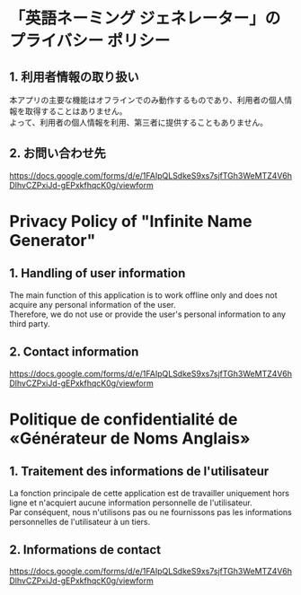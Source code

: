 # 「英語ネーミング ジェネレーター」のプライバシー ポリシー

## 1. 利用者情報の取り扱い
本アプリの主要な機能はオフラインでのみ動作するものであり、利用者の個人情報を取得することはありません。<br>
よって、利用者の個人情報を利用、第三者に提供することもありません。

## 2. お問い合わせ先
https://docs.google.com/forms/d/e/1FAIpQLSdkeS9xs7sjfTGh3WeMTZ4V6hDlhvCZPxiJd-gEPxkfhqcK0g/viewform


# Privacy Policy of "Infinite Name Generator"

## 1. Handling of user information
The main function of this application is to work offline only and does not acquire any personal information of the user. <br>
Therefore, we do not use or provide the user's personal information to any third party.

## 2. Contact information
https://docs.google.com/forms/d/e/1FAIpQLSdkeS9xs7sjfTGh3WeMTZ4V6hDlhvCZPxiJd-gEPxkfhqcK0g/viewform


# Politique de confidentialité de «Générateur de Noms Anglais» 

## 1. Traitement des informations de l'utilisateur
La fonction principale de cette application est de travailler uniquement hors ligne et n'acquiert aucune information personnelle de l'utilisateur. <br>
Par conséquent, nous n'utilisons pas ou ne fournissons pas les informations personnelles de l'utilisateur à un tiers.

## 2. Informations de contact
https://docs.google.com/forms/d/e/1FAIpQLSdkeS9xs7sjfTGh3WeMTZ4V6hDlhvCZPxiJd-gEPxkfhqcK0g/viewform

